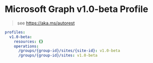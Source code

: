 # Microsoft Graph v1.0-beta Profile

> see https://aka.ms/autorest

``` yaml
profiles:
  v1.0-beta:
    resources: {}
    operations:
      /groups/{group-id}/sites/{site-id}: v1.0-beta
      /groups/{group-id}/sites: v1.0-beta

```
